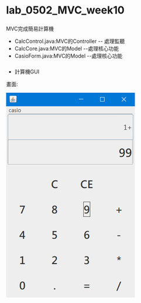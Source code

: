 # lab_0502_MVC_week10

###
MVC完成簡易計算機

* CalcControl.java:MVC的Controller -- 處理監聽
* CalcCore.java:MVC的Model --處理核心功能
* CasioForm.java:MVC的Model --處理核心功能



###
* 計算機GUI

畫面:

![image](https://github.com/LouisJhuang/lab_0502_MVC_week10/blob/master/MVC_CalcControl.png)

